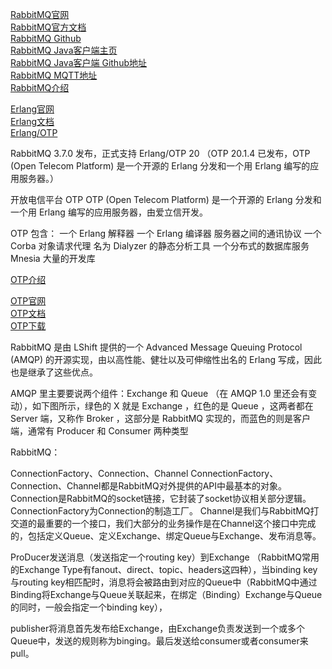 [RabbitMQ官网](http://www.rabbitmq.com)  
[RabbitMQ官方文档](http://www.rabbitmq.com/documentation.html)  
[RabbitMQ Github](https://github.com/rabbitmq/rabbitmq-server)  
[RabbitMQ Java客户端主页](http://www.rabbitmq.com/java-client.html)  
[RabbitMQ Java客户端 Github地址](https://github.com/rabbitmq/rabbitmq-java-client)  
[RabbitMQ MQTT地址](https://github.com/rabbitmq/rabbitmq-mqtt)  
[RabbitMQ介绍](https://www.oschina.net/p/rabbitmq)  


[Erlang官网](http://www.erlang.org/)  
[Erlang文档](http://erlang.org/doc/)  
[Erlang/OTP](https://github.com/erlang/otp)  



RabbitMQ 3.7.0 发布，正式支持 Erlang/OTP 20
（OTP 20.1.4 已发布，OTP (Open Telecom Platform) 是一个开源的 Erlang 分发和一个用 Erlang 编写的应用服务器。）

开放电信平台 OTP
OTP (Open Telecom Platform) 是一个开源的 Erlang 分发和一个用 Erlang 编写的应用服务器，由爱立信开发。

OTP 包含：
一个 Erlang 解释器
一个 Erlang 编译器
服务器之间的通讯协议
一个 Corba 对象请求代理
名为 Dialyzer 的静态分析工具
一个分布式的数据库服务 Mnesia
大量的开发库


[OTP介绍](https://www.oschina.net/p/otp)  

[OTP官网](http://www.erlang.org/)  
[OTP文档](http://erlang.org/doc/design_principles/users_guide.html)  
[OTP下载](http://www.erlang.org/downloads)  


RabbitMQ 是由 LShift 提供的一个 Advanced Message Queuing Protocol (AMQP) 的开源实现，由以高性能、健壮以及可伸缩性出名的 Erlang 写成，因此也是继承了这些优点。

AMQP 里主要要说两个组件：Exchange 和 Queue （在 AMQP 1.0 里还会有变动），如下图所示，绿色的 X 就是 Exchange ，红色的是 Queue ，这两者都在 Server 端，又称作 Broker ，这部分是 RabbitMQ 实现的，而蓝色的则是客户端，通常有 Producer 和 Consumer 两种类型



RabbitMQ：

ConnectionFactory、Connection、Channel
ConnectionFactory、Connection、Channel都是RabbitMQ对外提供的API中最基本的对象。Connection是RabbitMQ的socket链接，它封装了socket协议相关部分逻辑。ConnectionFactory为Connection的制造工厂。
Channel是我们与RabbitMQ打交道的最重要的一个接口，我们大部分的业务操作是在Channel这个接口中完成的，包括定义Queue、定义Exchange、绑定Queue与Exchange、发布消息等。

ProDucer发送消息（发送指定一个routing key）到Exchange （RabbitMQ常用的Exchange Type有fanout、direct、topic、headers这四种），当binding key与routing key相匹配时，消息将会被路由到对应的Queue中（RabbitMQ中通过Binding将Exchange与Queue关联起来，在绑定（Binding）Exchange与Queue的同时，一般会指定一个binding key），

publisher将消息首先发布给Exchange，由Exchange负责发送到一个或多个Queue中，发送的规则称为binging。最后发送给consumer或者consumer来pull。




